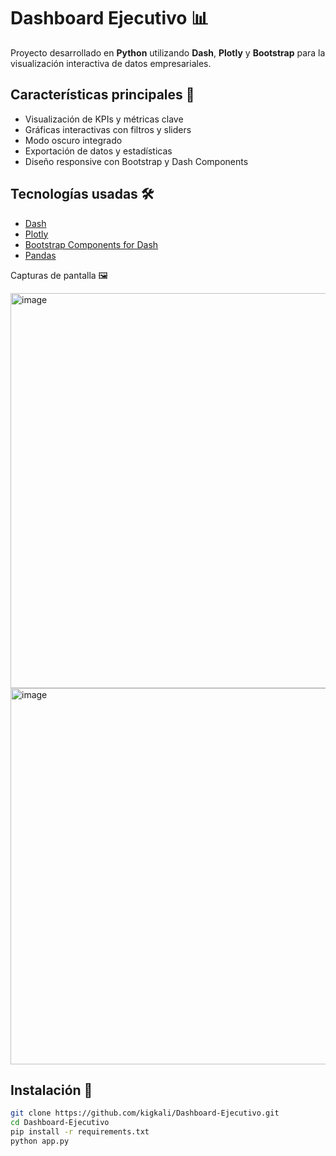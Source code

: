 # Dashboard Ejecutivo 📊

Proyecto desarrollado en **Python** utilizando **Dash**, **Plotly** y **Bootstrap** para la visualización interactiva de datos empresariales.

## Características principales 🚀

- Visualización de KPIs y métricas clave
- Gráficas interactivas con filtros y sliders
- Modo oscuro integrado
- Exportación de datos y estadísticas
- Diseño responsive con Bootstrap y Dash Components

## Tecnologías usadas 🛠️

- [Dash](https://dash.plotly.com/)
- [Plotly](https://plotly.com/python/)
- [Bootstrap Components for Dash](https://dash-bootstrap-components.opensource.faculty.ai/)
- [Pandas](https://pandas.pydata.org/)

Capturas de pantalla 🖼️

<img width="1327" height="632" alt="image" src="https://github.com/user-attachments/assets/ecc51382-ccbd-42fe-9a1e-68539759ce58" />

<img width="1314" height="602" alt="image" src="https://github.com/user-attachments/assets/99cf9448-05d1-4e59-ab6b-2ff90368c5ea" />

## Instalación 🔧

```bash
git clone https://github.com/kigkali/Dashboard-Ejecutivo.git
cd Dashboard-Ejecutivo
pip install -r requirements.txt
python app.py

